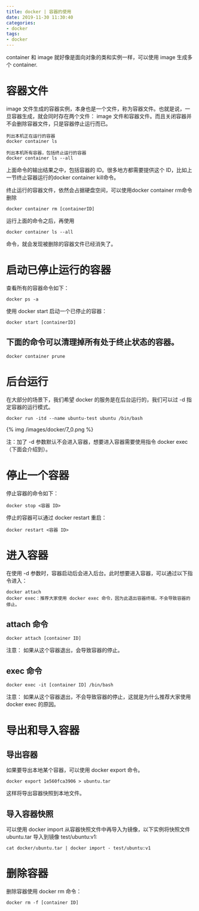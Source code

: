 ```yaml
---
title: docker | 容器的使用
date: 2019-11-30 11:30:40
categories:
- docker
tags:
- docker
---
```

container 和 image 就好像是面向对象的类和实例一样，可以使用 image 生成多个 container.

<!--more-->

# 容器文件

image 文件生成的容器实例，本身也是一个文件，称为容器文件。也就是说，一旦容器生成，就会同时存在两个文件： image 文件和容器文件。而且关闭容器并不会删除容器文件，只是容器停止运行而已。

	列出本机正在运行的容器
	docker container ls

	列出本机所有容器，包括终止运行的容器
	docker container ls --all

上面命令的输出结果之中，包括容器的 ID。很多地方都需要提供这个 ID，比如上一节终止容器运行的docker container kill命令。

终止运行的容器文件，依然会占据硬盘空间，可以使用docker container rm命令删除

	docker container rm [containerID]

运行上面的命令之后，再使用

	docker container ls --all

命令，就会发现被删除的容器文件已经消失了。

# 启动已停止运行的容器

查看所有的容器命令如下：

	docker ps -a

使用 docker start 启动一个已停止的容器：

	docker start [containerID]

## 下面的命令可以清理掉所有处于终止状态的容器。

	docker container prune

# 后台运行

在大部分的场景下，我们希望 docker 的服务是在后台运行的，我们可以过 -d 指定容器的运行模式。

	docker run -itd --name ubuntu-test ubuntu /bin/bash

{% img /images/docker/7_0.png %}

注：加了 -d 参数默认不会进入容器，想要进入容器需要使用指令 docker exec（下面会介绍到）。

# 停止一个容器
停止容器的命令如下：

	docker stop <容器 ID>

停止的容器可以通过 docker restart 重启：

	docker restart <容器 ID>

# 进入容器

在使用 -d 参数时，容器启动后会进入后台。此时想要进入容器，可以通过以下指令进入：

	docker attach
	docker exec：推荐大家使用 docker exec 命令，因为此退出容器终端，不会导致容器的停止。

## attach 命令

	docker attach [container ID]

注意： 如果从这个容器退出，会导致容器的停止。

## exec 命令

	docker exec -it [container ID] /bin/bash

注意： 如果从这个容器退出，不会导致容器的停止，这就是为什么推荐大家使用 docker exec 的原因。

# 导出和导入容器

## 导出容器

如果要导出本地某个容器，可以使用 docker export 命令。

	docker export 1e560fca3906 > ubuntu.tar

这样将导出容器快照到本地文件。

## 导入容器快照

可以使用 docker import 从容器快照文件中再导入为镜像，以下实例将快照文件 ubuntu.tar 导入到镜像 test/ubuntu:v1:

	cat docker/ubuntu.tar | docker import - test/ubuntu:v1

# 删除容器

删除容器使用 docker rm 命令：

	docker rm -f [container ID]

